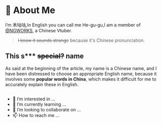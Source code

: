 # 👋 About Me
I’m 禾咕咕,In English you can call me He-gu-gu,I am a member of [@NGWORKS](https://github.com/NGWORKS), a Chinese Vtuber.
> ~~I know it sounds strange~~ because it's Chinese pronunciation.
## This s*** ~~special?~~ name
As said at the beginning of the article, my name is a Chinese name, and I have been distressed to choose an appropriate English name, because it involves some **popular words in China**, which makes it difficult for me to accurately explain these in English.

## 
- 👀 I’m interested in ...
- 🌱 I’m currently learning ...
- 💞️ I’m looking to collaborate on ...
- 📫 How to reach me ...

<!---
hegugu-ng/hegugu-ng is a ✨ special ✨ repository because its `README.md` (this file) appears on your GitHub profile.
You can click the Preview link to take a look at your changes.
--->
